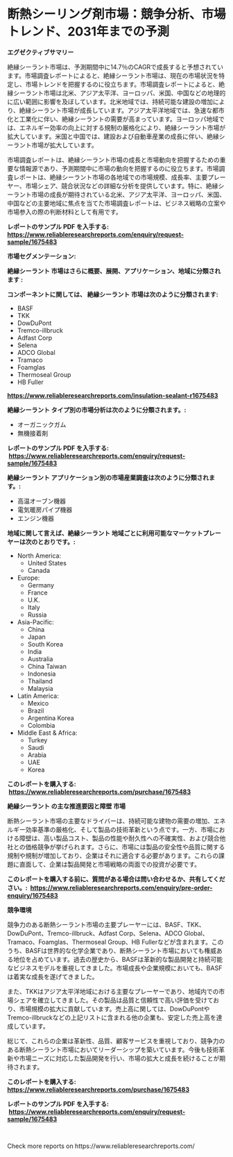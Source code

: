 <p><h1>断熱シーリング剤市場：競争分析、市場トレンド、2031年までの予測</h1></p><p><strong>エグゼクティブサマリー</strong></p>
<p><p>絶縁シーラント市場は、予測期間中に14.7％のCAGRで成長すると予想されています。市場調査レポートによると、絶縁シーラント市場は、現在の市場状況を特定し、市場トレンドを把握するのに役立ちます。市場調査レポートによると、絶縁シーラント市場は北米、アジア太平洋、ヨーロッパ、米国、中国などの地理的に広い範囲に影響を及ぼしています。北米地域では、持続可能な建設の増加により、絶縁シーラント市場が成長しています。アジア太平洋地域では、急速な都市化と工業化に伴い、絶縁シーラントの需要が高まっています。ヨーロッパ地域では、エネルギー効率の向上に対する規制の厳格化により、絶縁シーラント市場が拡大しています。米国と中国では、建設および自動車産業の成長に伴い、絶縁シーラント市場が拡大しています。</p><p>市場調査レポートは、絶縁シーラント市場の成長と市場動向を把握するための重要な情報源であり、予測期間中に市場の動向を把握するのに役立ちます。市場調査レポートは、絶縁シーラント市場の各地域での市場規模、成長率、主要プレーヤー、市場シェア、競合状況などの詳細な分析を提供しています。特に、絶縁シーラント市場の成長が期待されている北米、アジア太平洋、ヨーロッパ、米国、中国などの主要地域に焦点を当てた市場調査レポートは、ビジネス戦略の立案や市場参入の際の判断材料として有用です。</p></p>
<p><strong>レポートのサンプル PDF を入手する: <a href="https://www.reliableresearchreports.com/enquiry/request-sample/1675483">https://www.reliableresearchreports.com/enquiry/request-sample/1675483</a></strong></p>
<p><strong>市場セグメンテーション:</strong></p>
<p><strong> 絶縁シーラント 市場はさらに概要、展開、アプリケーション、地域に分類されます :</strong></p>
<p><strong>コンポーネントに関しては、 絶縁シーラント 市場は次のように分類されます: &nbsp;</strong></p>
<p><ul><li>BASF</li><li>TKK</li><li>DowDuPont</li><li>Tremco-illbruck</li><li>Adfast Corp</li><li>Selena</li><li>ADCO Global</li><li>Tramaco</li><li>Foamglas</li><li>Thermoseal Group</li><li>HB Fuller</li></ul></p>
<p><strong><a href="https://www.reliableresearchreports.com/insulation-sealant-r1675483">https://www.reliableresearchreports.com/insulation-sealant-r1675483</a></strong></p>
<p><strong> 絶縁シーラント タイプ別の市場分析は次のように分類されます。:</strong></p>
<p><ul><li>オーガニックガム</li><li>無機接着剤</li></ul></p>
<p><strong>レポートのサンプル PDF を入手する: &nbsp;<a href="https://www.reliableresearchreports.com/enquiry/request-sample/1675483">https://www.reliableresearchreports.com/enquiry/request-sample/1675483</a></strong></p>
<p><strong> 絶縁シーラント アプリケーション別の市場産業調査は次のように分類されます。:</strong></p>
<p><ul><li>高温オーブン機器</li><li>電気暖房パイプ機器</li><li>エンジン機器</li></ul></p>
<p><strong>地域に関して言えば、絶縁シーラント 地域ごとに利用可能なマーケットプレーヤーは次のとおりです。:</strong></p>
<p><ul>
    <li>
        North America:
        <ul>
            <li>United States</li>
            <li>Canada</li>
        </ul>
    </li>
    <li>
        Europe:
        <ul>
            <li>Germany</li>
            <li>France</li>
            <li>U.K.</li>
            <li>Italy</li>
            <li>Russia</li>
        </ul>
    </li>
    <li>
        Asia-Pacific:
        <ul>
            <li>China</li>
            <li>Japan</li>
            <li>South Korea</li>
            <li>India</li>
            <li>Australia</li>
            <li>China Taiwan</li>
            <li>Indonesia</li>
            <li>Thailand</li>
            <li>Malaysia</li>
        </ul>
    </li>
    <li>
        Latin America:
        <ul>
            <li>Mexico</li>
            <li>Brazil</li>
            <li>Argentina Korea</li>
            <li>Colombia</li>
        </ul>
    </li>
    <li>
        Middle East & Africa:
        <ul>
            <li>Turkey</li>
            <li>Saudi</li>
            <li>Arabia</li>
            <li>UAE</li>
            <li>Korea</li>
        </ul>
    </li>
    </ul></p>
<p><strong>このレポートを購入する: &nbsp;<a href="https://www.reliableresearchreports.com/purchase/1675483">https://www.reliableresearchreports.com/purchase/1675483</a></strong></p>
<p><strong>絶縁シーラント の主な推進要因と障壁 市場</strong></p>
<p><p>断熱シーラント市場の主要なドライバーは、持続可能な建物の需要の増加、エネルギー効率基準の厳格化、そして製品の技術革新という点です。一方、市場における障壁は、高い製品コスト、製品の性能や耐久性への不確実性、および競合他社との価格競争が挙げられます。さらに、市場には製品の安全性や品質に関する規制や規制が増加しており、企業はそれに適合する必要があります。これらの課題に直面して、企業は製品開発と市場戦略の両面での投資が必要です。</p></p>
<p><strong>このレポートを購入する前に、質問がある場合は問い合わせるか、共有してください。:&nbsp; <a href="https://www.reliableresearchreports.com/enquiry/pre-order-enquiry/1675483">https://www.reliableresearchreports.com/enquiry/pre-order-enquiry/1675483</a></strong></p>
<p><strong>競争環境</strong></p>
<p><p>競争力のある断熱シーラント市場の主要プレーヤーには、BASF、TKK、DowDuPont、Tremco-illbruck、Adfast Corp、Selena、ADCO Global、Tramaco、Foamglas、Thermoseal Group、HB Fullerなどが含まれます。このうち、BASFは世界的な化学企業であり、断熱シーラント市場においても権威ある地位を占めています。過去の歴史から、BASFは革新的な製品開発と持続可能なビジネスモデルを重視してきました。市場成長や企業規模においても、BASFは着実な成長を遂げてきました。</p><p>また、TKKはアジア太平洋地域における主要なプレーヤーであり、地域内での市場シェアを確立してきました。その製品は品質と信頼性で高い評価を受けており、市場規模の拡大に貢献しています。売上高に関しては、DowDuPontやTremco-illbruckなどの上記リストに含まれる他の企業も、安定した売上高を達成しています。</p><p>総じて、これらの企業は革新性、品質、顧客サービスを重視しており、競争力のある断熱シーラント市場においてリーダーシップを築いています。今後も技術革新や市場ニーズに対応した製品開発を行い、市場の拡大と成長を続けることが期待されます。</p></p>
<p><strong>このレポートを購入する: &nbsp; <a href="https://www.reliableresearchreports.com/purchase/1675483">https://www.reliableresearchreports.com/purchase/1675483</a></strong></p>
<p><strong>レポートのサンプル PDF を入手する: &nbsp;<a href="https://www.reliableresearchreports.com/enquiry/request-sample/1675483">https://www.reliableresearchreports.com/enquiry/request-sample/1675483</a></strong><strong></strong></p>
<p>&nbsp;</p>
<p>Check more reports on https://www.reliableresearchreports.com/</p>